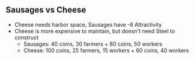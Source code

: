 


## Sausages vs Cheese

- Cheese needs harbor space, Sausages have -8 Attractivity
- Cheese is more expensive to maintain, but doesn't need Steel to construct
  - Sausages: 40 coins, 30 farmers + 80 coins, 50 workers
  - Cheese: 100 coins, 25 farmers, 15 workers + 60 coins, 40 workers
